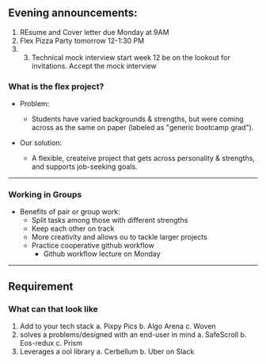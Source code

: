 ## Evening announcements:
1. REsume and Cover letter due Monday at 9AM
2. Flex Pizza Party tomorrow 12-1:30 PM
3. 3. Technical mock interview start week 12 be on the lookout for invitations. Accept the mock interview

### What is the flex project?
- Problem:
  - Students have varied backgrounds & strengths, but were coming across as the same on paper (labeled as "generic bootcamp grad").

- Our solution:
  - A flexible, createive project that gets across personality & strengths, and supports job-seeking goals.

------
### Working in Groups
- Benefits of pair or group work:
  - Split tasks among those with different strengths
  - Keep each other on track
  - More creativity and allows ou to tackle larger projects
  - Practice cooperative github workflow
    - Github workflow lecture on Monday
-----

## Requirement
### What can that look like
1. Add to your tech stack
  a. Pixpy Pics
  b. Algo Arena
  c. Woven
2. solves a problems/designed with an end-user in mind
  a. SafeScroll
  b. Eos-redux
  c. Prism
3. Leverages a ool library
  a. Cerbellum
  b. Uber on Slack
